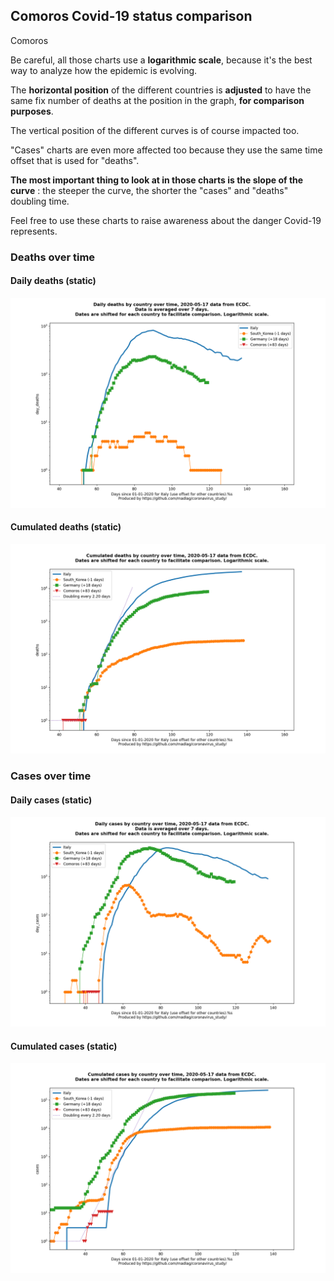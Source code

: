 ## Comoros Covid-19 status comparison 

Comoros



Be careful, all those charts use a **logarithmic scale**, because it's the best way to analyze how the epidemic is evolving.
 
The **horizontal position** of the different countries is **adjusted** to have the same fix number of deaths at the position in the graph, **for comparison purposes**.

The vertical position of the different curves is of course impacted too.

"Cases" charts are even more affected too because they use the same time offset that is used for "deaths".

**The most important thing to look at in those charts is the slope of the curve** : the steeper the curve, the shorter the "cases" and "deaths" doubling time.

Feel free to use these charts to raise awareness about the danger Covid-19 represents. 


 
### Deaths over time
 
#### Daily deaths (static)
![Comoros covid-19 daily deaths static chart](https://raw.githubusercontent.com/madlag/coronavirus_study/master/notebooks/graphs/2020-05-17/countries/Comoros/2020-05-17_Comoros_day_deaths.png "Comoros covid-19 day_deaths static chart")   
 
#### Cumulated deaths (static)
![Comoros covid-19 cumulated deaths static chart](https://raw.githubusercontent.com/madlag/coronavirus_study/master/notebooks/graphs/2020-05-17/countries/Comoros/2020-05-17_Comoros_deaths.png "Comoros covid-19 deaths static chart")   

 
### Cases over time
 
#### Daily cases (static)
![Comoros covid-19 daily cases static chart](https://raw.githubusercontent.com/madlag/coronavirus_study/master/notebooks/graphs/2020-05-17/countries/Comoros/2020-05-17_Comoros_day_cases.png "Comoros covid-19 day_cases static chart")   
 
#### Cumulated cases (static)
![Comoros covid-19 cumulated cases static chart](https://raw.githubusercontent.com/madlag/coronavirus_study/master/notebooks/graphs/2020-05-17/countries/Comoros/2020-05-17_Comoros_cases.png "Comoros covid-19 cases static chart")   

